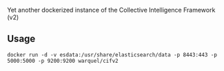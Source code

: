 Yet another dockerized instance of the Collective Intelligence Framework (v2)

## Usage

```
docker run -d -v esdata:/usr/share/elasticsearch/data -p 8443:443 -p 5000:5000 -p 9200:9200 warquel/cifv2
```

